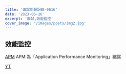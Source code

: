 ```yaml
---
title: '面試問題記錄-0616'
date: '2023-06-16'
excerpt: '面試,效能監控'
cover_image: '/images/posts/img2.jpg'
---
```



## 效能監控


[APM](https://www.ithome.com.tw/pr/147317)
APM 為「Application Performance Monitoring」縮寫

[YT](https://www.youtube.com/watch?v=xskXc_e5lcY)


